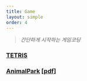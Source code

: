 ```yaml
---
title: Game
layout: simple
order: 4
---
```


> _간단하게 시작하는 게임코딩_

### [TETRIS](/game/title/tetris/tetris)

### [AnimalPark](/game/title/AnimalPark/AnimalPark) [[pdf](/game/title/AnimalPark/AnimalPark.pdf)]


